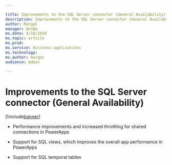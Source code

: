 ```yaml
---

title: Improvements to the SQL Server connector (General Availability)
description: Improvements to the SQL Server connector (General Availability)
author: MargoC
manager: AnnBe
ms.date: 4/18/2018
ms.topic: article
ms.prod: 
ms.service: business-applications
ms.technology: 
ms.author: margoc
audience: Admin

---
```

#  Improvements to the SQL Server connector (General Availability)


[!include[banner](../../../includes/banner.md)]

-   Performance improvements and increased throttling for shared connections in
    PowerApps

-   Support for SQL views, which improves the overall app performance in
    PowerApps

-   Support for SQL temporal tables
